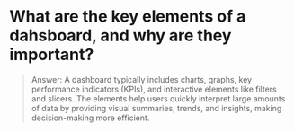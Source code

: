 # What are the key elements of a dahsboard, and why are they important?

> Answer: A dashboard typically includes charts, graphs, key performance indicators (KPIs), and interactive elements like filters and slicers.
> The elements help users quickly interpret large amounts of data by providing visual summaries, trends, and insights, making decision-making more efficient.
